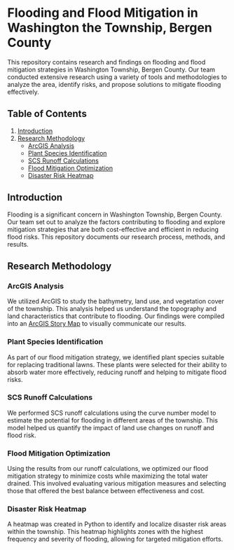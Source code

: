 # Flooding and Flood Mitigation in Washington the Township, Bergen County

This repository contains research and findings on flooding and flood mitigation strategies in Washington Township, Bergen County. Our team conducted extensive research using a variety of tools and methodologies to analyze the area, identify risks, and propose solutions to mitigate flooding effectively.

## Table of Contents

1. [Introduction](#introduction)
2. [Research Methodology](#research-methodology)
   - [ArcGIS Analysis](#arcgis-analysis)
   - [Plant Species Identification](#plant-species-identification)
   - [SCS Runoff Calculations](#scs-runoff-calculations)
   - [Flood Mitigation Optimization](#flood-mitigation-optimization)
   - [Disaster Risk Heatmap](#disaster-risk-heatmap)

## Introduction

Flooding is a significant concern in Washington Township, Bergen County. Our team set out to analyze the factors contributing to flooding and explore mitigation strategies that are both cost-effective and efficient in reducing flood risks. This repository documents our research process, methods, and results.

## Research Methodology

### ArcGIS Analysis

We utilized ArcGIS to study the bathymetry, land use, and vegetation cover of the township. This analysis helped us understand the topography and land characteristics that contribute to flooding. Our findings were compiled into an [ArcGIS Story Map]([#arcgis-story-map](https://vinlaw3661.github.io/Flooding-Research-Story-Map/)) to visually communicate our results.

### Plant Species Identification

As part of our flood mitigation strategy, we identified plant species suitable for replacing traditional lawns. These plants were selected for their ability to absorb water more effectively, reducing runoff and helping to mitigate flood risks.

### SCS Runoff Calculations

We performed SCS runoff calculations using the curve number model to estimate the potential for flooding in different areas of the township. This model helped us quantify the impact of land use changes on runoff and flood risk.

### Flood Mitigation Optimization

Using the results from our runoff calculations, we optimized our flood mitigation strategy to minimize costs while maximizing the total water drained. This involved evaluating various mitigation measures and selecting those that offered the best balance between effectiveness and cost.

### Disaster Risk Heatmap

A heatmap was created in Python to identify and localize disaster risk areas within the township. This heatmap highlights zones with the highest frequency and severity of flooding, allowing for targeted mitigation efforts.



